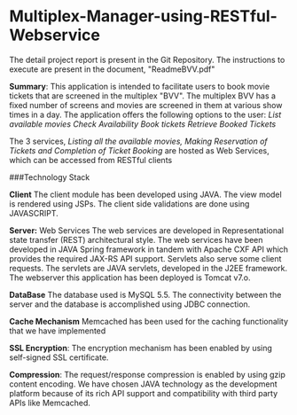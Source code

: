# Multiplex-Manager-using-RESTful-Webservice

The detail project report is present in the Git Repository. The instructions to execute are present in the document, "ReadmeBVV.pdf" 

**Summary**:
This application is intended to facilitate users to book movie tickets that are screened in the multiplex "BVV". The multiplex BVV has a fixed number of screens and movies are screened in them at various show times in a day.
The application offers the following options to the user:
*List available movies*
*Check Availability*
*Book tickets*
*Retrieve Booked Tickets*

The 3 services, *Listing all the available movies, Making Reservation of Tickets and Completion of Ticket Booking* are hosted as Web Services, which can be accessed from RESTful clients

###Technology Stack

 **Client**
The client module has been developed using JAVA. The view model is rendered using JSPs. The client side validations are done using JAVASCRIPT.

 **Server:**
Web Services
The web services are developed in Representational state transfer (REST) architectural style.
The web services have been developed in JAVA Spring framework in tandem with Apache CXF API which provides the required JAX-RS API support.
Servlets also serve some client requests. The servlets are JAVA servlets, developed in the J2EE framework.
The webserver this application has been deployed is Tomcat v7.o.

 **DataBase**
The database used is MySQL 5.5. The connectivity between the server and the database is accomplished using JDBC connection.

 **Cache Mechanism**
Memcached has been used for the caching functionality that we have implemented

 **SSL Encryption**: The encryption mechanism has been enabled by using self-signed SSL certificate.

 **Compression**: The request/response compression is enabled by using gzip content encoding.
 We have chosen JAVA technology as the development platform because of its rich API support and compatibility with third party APIs like Memcached.


